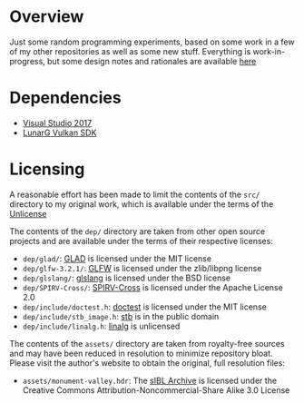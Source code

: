 # Overview

Just some random programming experiments, based on some work in a few of my other repositories as well as some new stuff. Everything is work-in-progress, but some design notes and rationales are available [here](doc/design.md)

# Dependencies

* [Visual Studio 2017](https://www.visualstudio.com/downloads/)
* [LunarG Vulkan SDK](http://www.lunarg.com/vulkan-sdk/)

# Licensing

A reasonable effort has been made to limit the contents of the `src/` directory to my original work, which is available under the terms of the [Unlicense](http://unlicense.org/)

The contents of the `dep/` directory are taken from other open source projects and are available under the terms of their respective licenses:

* `dep/glad/`: [GLAD](http://github.com/Dav1dde/glad) is licensed under the MIT license
* `dep/glfw-3.2.1/`: [GLFW](http://www.glfw.org/) is licensed under the zlib/libpng license
* `dep/glslang/`: [glslang](http://github.com/KhronosGroup/glslang) is licensed under the BSD license
* `dep/SPIRV-Cross/`: [SPIRV-Cross](http://github.com/KhronosGroup/SPIRV-Cross) is licensed under the Apache License 2.0
* `dep/include/doctest.h`: [doctest](http://github.com/onqtam/doctest) is licensed under the MIT license
* `dep/include/stb_image.h`: [stb](https://github.com/nothings/stb) is in the public domain
* `dep/include/linalg.h`: [linalg](http://github.com/sgorsten/linalg) is unlicensed

The contents of the `assets/` directory are taken from royalty-free sources and may have been reduced in resolution to minimize repository bloat. Please visit the author's website to obtain the original, full resolution files:

* `assets/monument-valley.hdr`: The [sIBL Archive](http://www.hdrlabs.com/sibl/archive.html) is licensed under the Creative Commons Attribution-Noncommercial-Share Alike 3.0 License
